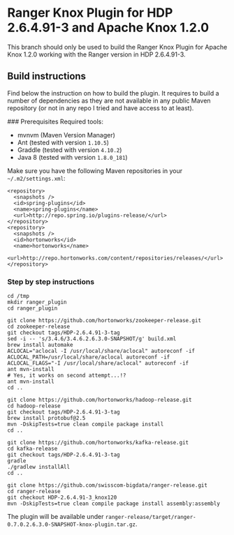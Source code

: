 # Ranger Knox Plugin for HDP 2.6.4.91-3 and Apache Knox 1.2.0

This branch should only be used to build the Ranger Knox Plugin for Apache Knox 1.2.0 working with the Ranger version in HDP 2.6.4.91-3.

## Build instructions
Find below the instruction on how to build the plugin. It requires to build a number of dependencies as they are not available in any public Maven repository (or not in any repo I tried and have access to at least).


### Prerequisites
Required tools:
* mvnvm (Maven Version Manager)
* Ant (tested with version `1.10.5`)
* Graddle (tested with version `4.10.2`)
* Java 8 (tested with version `1.8.0_181`)

Make sure you have the following Maven repositories in your `~/.m2/settings.xml`:

```
<repository>
  <snapshots />
  <id>spring-plugins</id>
  <name>spring-plugins</name>
  <url>http://repo.spring.io/plugins-release/</url>
</repository>
<repository>
  <snapshots />
  <id>hortonworks</id>
  <name>hortonworks</name>
  <url>http://repo.hortonworks.com/content/repositories/releases/</url>
</repository>
```


### Step by step instructions
```
cd /tmp
mkdir ranger_plugin
cd ranger_plugin

git clone https://github.com/hortonworks/zookeeper-release.git
cd zookeeper-release
git checkout tags/HDP-2.6.4.91-3-tag
sed -i -- 's/3.4.6/3.4.6.2.6.3.0-SNAPSHOT/g' build.xml
brew install automake
ACLOCAL="aclocal -I /usr/local/share/aclocal" autoreconf -if
ACLOCAL_PATH=/usr/local/share/aclocal autoreconf -if
ACLOCAL_FLAGS="-I /usr/local/share/aclocal" autoreconf -if
ant mvn-install
# Yes, it works on second attempt...!?
ant mvn-install
cd ..

git clone https://github.com/hortonworks/hadoop-release.git
cd hadoop-release
git checkout tags/HDP-2.6.4.91-3-tag
brew install protobuf@2.5
mvn -DskipTests=true clean compile package install
cd ..

git clone https://github.com/hortonworks/kafka-release.git
cd kafka-release
git checkout tags/HDP-2.6.4.91-3-tag
gradle
./gradlew installAll
cd ..

git clone https://github.com/swisscom-bigdata/ranger-release.git
cd ranger-release
git checkout HDP-2.6.4.91-3_knox120
mvn -DskipTests=true clean compile package install assembly:assembly
```

The plugin will be available under `ranger-release/target/ranger-0.7.0.2.6.3.0-SNAPSHOT-knox-plugin.tar.gz`.
